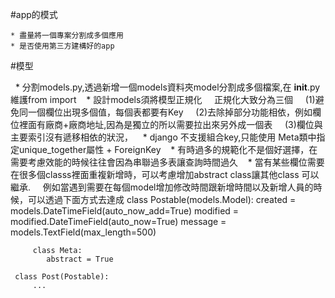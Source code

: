 
#app的模式

    * 盡量將一個專案分割成多個應用
    * 是否使用第三方建構好的app
    
#模型

    * 分割models.py,透過新增一個models資料夾model分割成多個檔案,在 __init__.py 維護from  import 
    * 設計models須將模型正規化
     正規化大致分為三個
     (1)避免同一個欄位出現多個值，每個表都要有Key
     (2)去除掉部分功能相依，例如欄位裡面有廠商+廠商地址,因為是獨立的所以需要拉出來另外成一個表
     (3)欄位與主要索引沒有遞移相依的狀況，
    * django 不支援組合key,只能使用 Meta類中指定unique_together屬性 + ForeignKey
    * 有時過多的規範化不是個好選擇，在需要考慮效能的時候往往會因為串聯過多表讓查詢時間過久
    * 當有某些欄位需要在很多個classs裡面重複新增時，可以考慮增加abstract class讓其他class 可以繼承.
     例如當遇到需要在每個model增加修改時間跟新增時間以及新增人員的時候，可以透過下面方式去達成
     class Postable(models.Model):
         created = models.DateTimeField(auto_now_add=True)
         modified = modified.DateTimeField(auto_now=True)
         message = models.TextField(max_length=500)

         class Meta:
            abstract = True

     class Post(Postable):
         ...
